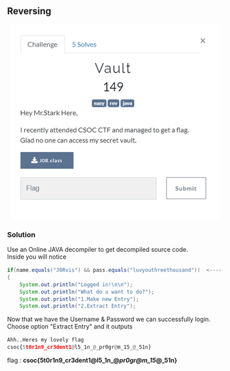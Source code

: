 ## Reversing

<p align="center"><img src="header.png" width="" height=""/></p>

### Solution

Use an Online JAVA decompiler to get decompiled source code.\
Inside you will notice
```java
if(name.equals("J0Rvis") && pass.equals("luvyouthreethousand"))  <----------
{
	System.out.println("Logged in!\n\n");
	System.out.println("What do u want to do?");
	System.out.println("1.Make new Entry");
	System.out.println("2.Extract Entry");
```

Now that we have the Username & Password we can successfully login.
Choose option "Extract Entry" and it outputs

```python
Ahh..Heres my lovely flag
csoc{5t0r1n9_cr3dent1@l5_1n_@_pr0gr@m_15_@_51n}
```

flag : **csoc\{5t0r1n9_cr3dent1@l5_1n_@_pr0gr@m_15_@_51n}**